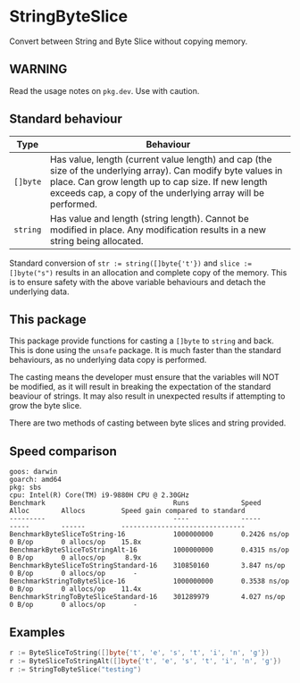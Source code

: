 # StringByteSlice

Convert between String and Byte Slice without copying memory.

## WARNING

Read the usage notes on `pkg.dev`. Use with caution.

## Standard behaviour

Type | Behaviour
--- | ---
`[]byte` | Has value, length (current value length) and cap (the size of the underlying array). Can modify byte values in place. Can grow length up to cap size. If new length exceeds cap, a copy of the underlying array will be performed.
`string` | Has value and length (string length). Cannot be modified in place. Any modification results in a new string being allocated.

Standard conversion of `str := string([]byte{'t'})` and `slice := []byte("s")` results in an allocation and complete copy of the memory. This is to ensure safety with the above variable behaviours and detach the underlying data.

## This package

This package provide functions for casting a `[]byte` to `string` and back. This is done using the `unsafe` package. It is much faster than the standard behaviours, as no underlying data copy is performed.

The casting means the developer must ensure that the variables will NOT be modified, as it will result in breaking the expectation of the standard beaviour of strings. It may also result in unexpected results if attempting to grow the byte slice.

There are two methods of casting between byte slices and string provided.

## Speed comparison

```
goos: darwin
goarch: amd64
pkg: sbs
cpu: Intel(R) Core(TM) i9-9880H CPU @ 2.30GHz
Benchmark                                Runs             Speed             Alloc        Allocs         Speed gain compared to standard
---------                                ----             -----             -----        ------         -------------------------------
BenchmarkByteSliceToString-16            1000000000       0.2426 ns/op      0 B/op       0 allocs/op    15.8x
BenchmarkByteSliceToStringAlt-16         1000000000       0.4315 ns/op      0 B/op       0 allocs/op     8.9x
BenchmarkByteSliceToStringStandard-16    310850160        3.847 ns/op       0 B/op       0 allocs/op       -
BenchmarkStringToByteSlice-16            1000000000       0.3538 ns/op      0 B/op       0 allocs/op    11.4x
BenchmarkStringToByteSliceStandard-16    301289979        4.027 ns/op       0 B/op       0 allocs/op       -
```

## Examples

```go
r := ByteSliceToString([]byte{'t', 'e', 's', 't', 'i', 'n', 'g'})
r := ByteSliceToStringAlt([]byte{'t', 'e', 's', 't', 'i', 'n', 'g'})
r := StringToByteSlice("testing")
```
